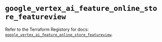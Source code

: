 # `google_vertex_ai_feature_online_store_featureview`

Refer to the Terraform Registory for docs: [`google_vertex_ai_feature_online_store_featureview`](https://registry.terraform.io/providers/hashicorp/google-beta/5.29.0/docs/resources/google_vertex_ai_feature_online_store_featureview).
